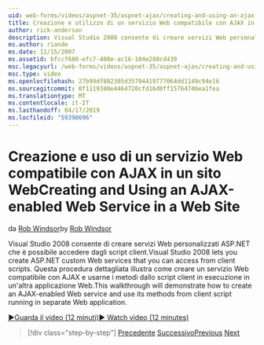 ```yaml
---
uid: web-forms/videos/aspnet-35/aspnet-ajax/creating-and-using-an-ajax-enabled-web-service-in-a-web-site
title: Creazione e utilizzo di un servizio Web compatibile con AJAX in un sito Web | Microsoft Docs
author: rick-anderson
description: Visual Studio 2008 consente di creare servizi Web personalizzati ASP.NET che è possibile accedere dagli script client. Questa procedura dettagliata illustra come creare un AJ...
ms.author: riande
ms.date: 11/15/2007
ms.assetid: bfccf680-efc7-400e-ac16-104e288cd430
msc.legacyurl: /web-forms/videos/aspnet-35/aspnet-ajax/creating-and-using-an-ajax-enabled-web-service-in-a-web-site
msc.type: video
ms.openlocfilehash: 27b99df882305d35704419777064dd1149c94e16
ms.sourcegitcommit: 0f1119340e4464720cfd16d0ff15764746ea1fea
ms.translationtype: MT
ms.contentlocale: it-IT
ms.lasthandoff: 04/17/2019
ms.locfileid: "59398696"
---
```

# <a name="creating-and-using-an-ajax-enabled-web-service-in-a-web-site"></a><span data-ttu-id="e76ae-104">Creazione e uso di un servizio Web compatibile con AJAX in un sito Web</span><span class="sxs-lookup"><span data-stu-id="e76ae-104">Creating and Using an AJAX-enabled Web Service in a Web Site</span></span>

<span data-ttu-id="e76ae-105">da [Rob Windsor](https://twitter.com/robwindsor)</span><span class="sxs-lookup"><span data-stu-id="e76ae-105">by [Rob Windsor](https://twitter.com/robwindsor)</span></span>

<span data-ttu-id="e76ae-106">Visual Studio 2008 consente di creare servizi Web personalizzati ASP.NET che è possibile accedere dagli script client.</span><span class="sxs-lookup"><span data-stu-id="e76ae-106">Visual Studio 2008 lets you create ASP.NET custom Web services that you can access from client scripts.</span></span> <span data-ttu-id="e76ae-107">Questa procedura dettagliata illustra come creare un servizio Web compatibile con AJAX e usarne i metodi dallo script client in esecuzione in un'altra applicazione Web.</span><span class="sxs-lookup"><span data-stu-id="e76ae-107">This walkthrough will demonstrate how to create an AJAX-enabled Web service and use its methods from client script running in separate Web application.</span></span>

[<span data-ttu-id="e76ae-108">&#9654;Guarda il video (12 minuti)</span><span class="sxs-lookup"><span data-stu-id="e76ae-108">&#9654; Watch video (12 minutes)</span></span>](https://channel9.msdn.com/Blogs/ASP-NET-Site-Videos/creating-and-using-an-ajax-enabled-web-service-in-a-web-site)

> [!div class="step-by-step"]
> <span data-ttu-id="e76ae-109">[Precedente](adding-ajax-functionality-to-an-existing-aspnet-page.md)
> [Successivo](aspnet-ajax-a-demonstration-of-aspnet-ajax.md)</span><span class="sxs-lookup"><span data-stu-id="e76ae-109">[Previous](adding-ajax-functionality-to-an-existing-aspnet-page.md)
[Next](aspnet-ajax-a-demonstration-of-aspnet-ajax.md)</span></span>
